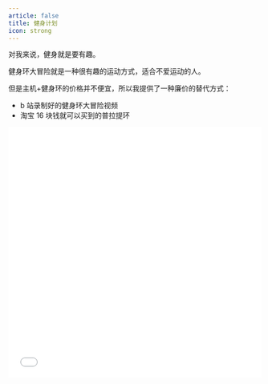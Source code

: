 ```yaml
---
article: false
title: 健身计划
icon: strong
---
```


对我来说，健身就是要有趣。

健身环大冒险就是一种很有趣的运动方式，适合不爱运动的人。

但是主机+健身环的价格并不便宜，所以我提供了一种廉价的替代方式：
- b 站录制好的健身环大冒险视频
- 淘宝 16 块钱就可以买到的普拉提环


<iframe src="//player.bilibili.com/player.html?aid=886977418&bvid=BV1zK4y1J7rD&cid=306635539&page=1&high_quality=1&danmaku=0" allowfullscreen="allowfullscreen" width="100%" height="500" scrolling="no" frameborder="0" sandbox="allow-top-navigation allow-same-origin allow-forms allow-scripts"></iframe>